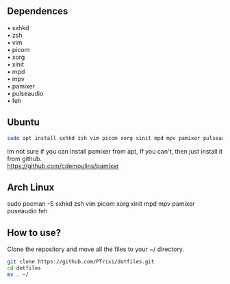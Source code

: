 ## Dependences
• sxhkd      </br>
• zsh        </br>
• vim        </br>
• picom      </br>
• xorg       </br>
• xinit      </br>
• mpd        </br>
• mpv        </br>
• pamixer    </br>
• pulseaudio </br>
• feh        </br>

## Ubuntu
```bash
sudo apt install sxhkd zsh vim picom xorg xinit mpd mpv pamixer pulseaudio feh
```
Im not sure if you can install pamixer from apt, If you can't, then just install it from github. </br>
https://github.com/cdemoulins/pamixer

## Arch Linux
sudo pacman -S sxhkd zsh vim picom xorg xinit mpd mpv pamixer puseaudio feh

## How to use?
Clone the repository and move all the files to your ~/ directory.
```bash
git clone https://github.com/PTrixi/dotfiles.git
cd dotfiles
mv . ~/
```
